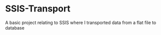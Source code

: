 # SSIS-Transport
A basic project relating to SSIS where I transported data from a flat file to database
